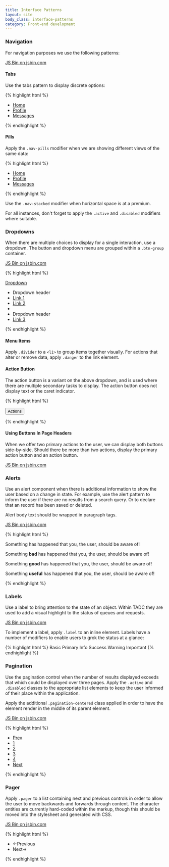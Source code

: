 ```yaml
---
title: Interface Patterns
layout: site
body_class: interface-patterns
category: Front-end development
---
```


### Navigation
For navigation purposes we use the following patterns:

<a class="jsbin-embed" href="http://jsbin.com/cafiya/embed?output">JS Bin on jsbin.com</a><script src="http://static.jsbin.com/js/embed.min.js?3.34.1"></script>

#### Tabs
Use the tabs pattern to display discrete options:

{% highlight html %}
<ul class="nav nav-tabs">
  <li class="active"><a href="#">Home</a></li>
  <li class="disabled"><a href="#">Profile</a></li>
  <li><a href="" disabled>Messages</a></li>
</ul>
{% endhighlight %}

#### Pills

Apply the `.nav-pills` modifier when we are showing different views of the same data:

{% highlight html %}
<ul class="nav nav-pills">
  <li class="active"><a href="#">Home</a></li>
  <li class="disabled"><a href="#">Profile</a></li>
  <li><a href="" disabled>Messages</a></li>
</ul>
{% endhighlight %}

Use the `.nav-stacked` modifier when horizontal space is at a premium.

For all instances, don't forget to apply the `.active` and `.disabled` modifiers where suitable.

### Dropdowns

When there are multiple choices to display for a single interaction, use a dropdown. The button and dropdown menu are grouped within a `.btn-group` container.

<a class="jsbin-embed" href="http://jsbin.com/siriwo/embed?output">JS Bin on jsbin.com</a><script src="http://static.jsbin.com/js/embed.min.js?3.34.1"></script>

{% highlight html %}
<div class="btn-group">
  <a class="btn btn-info btn-mini dropdown-toggle" data-toggle="dropdown" href="#">
    Dropdown <span class="caret"></span>
  </a>
  <ul class="dropdown-menu">
    <li class="nav-header">Dropdown header</li>
    <li><a href="#">Link 1</a></li>
    <li><a href="#">Link 2</a></li>
    <li class="divider"></li>
    <li class="nav-header">Dropdown header</li>
    <li><a href="#">Link 3</a></li>
  </ul>
</div>
{% endhighlight %}

#### Menu Items
Apply `.divider` to a `<li>` to group items together visually. For actions that alter or remove data, apply `.danger` to the link element.

#### Action Button
The action button is a variant on the above dropdown, and is used where there are multiple secondary tasks to display. The action button does not display text or the caret indicator.

{% highlight html %}
<div class="btn-group">
  <button class="btn btn-large dropdown-toggle" data-toggle="dropdown" href="#">
    <i class="icon icon-ellipsis-vertical"></i>
    <span class="hidden">Actions</span>
  </button>
  <ul class="dropdown-menu pull-right">
    <!-- Menu options -->
  </ul>
</div>
{% endhighlight %}

#### Using Buttons In Page Headers

When we offer two primary actions to the user, we can display both buttons side-by-side. Should there be more than two actions, display the primary action button and an action button.

<a class="jsbin-embed" href="http://jsbin.com/hecayo/embed?output">JS Bin on jsbin.com</a><script src="http://static.jsbin.com/js/embed.min.js?3.34.1"></script>

### Alerts
Use an alert component when there is additional information to show the user based on a change in state. For example, use the alert pattern to inform the user if there are no results from a search query. Or to declare that an record has been saved or deleted.

Alert body text should be wrapped in paragraph tags.

<a class="jsbin-embed" href="http://jsbin.com/cujaqu/embed?output">JS Bin on jsbin.com</a><script src="http://static.jsbin.com/js/embed.min.js?3.34.1"></script>

{% highlight html %}
<!-- Basic -->
<div class="alert">
  <p>Something has happened that you, the user, should be aware of!</p>
</div>

<!-- Danger -->
<div class="alert alert-danger">
  <p>Something <strong>bad</strong> has happened that you, the user, should be aware of!</p>
</div>

<!-- Success -->
<div class="alert alert-success">
  <p>Something <strong>good</strong> has happened that you, the user, should be aware of!</p>
</div>

<!-- Info -->
<div class="alert alert-info">
  <p>Something <strong>useful</strong> has happened that you, the user, should be aware of!</p>
</div>
{% endhighlight %}

### Labels
Use a label to bring attention to the state of an object. Within TADC they are used to add a visual highlight to the status of queues and requests.

<a class="jsbin-embed" href="http://jsbin.com/hukixo/embed?output">JS Bin on jsbin.com</a><script src="http://static.jsbin.com/js/embed.min.js?3.34.1"></script>

To implement a label, apply `.label` to an inline element. Labels have a number of modifiers to enable users to grok the status at a glance:

{% highlight html %}
<span class="label">Basic</span>
<span class="label label-primary">Primary</span>
<span class="label label-info">Info</span>
<span class="label label-success">Success</span>
<span class="label label-warning">Warning</span>
<span class="label label-important">Important</span>
{% endhighlight %}

### Pagination
Use the pagination control when the number of results displayed exceeds that which could be displayed over three pages. Apply the `.active` and `.disabled` classes to the appropriate list elements to keep the user informed of their place within the application.

Apply the additional `.pagination-centered` class applied in order to have the element render in the middle of its parent element.

<a class="jsbin-embed" href="http://jsbin.com/ceharu/embed?output">JS Bin on jsbin.com</a><script src="http://static.jsbin.com/js/embed.min.js?3.34.1"></script>

{% highlight html %}
<div class="pagination">
  <ul>
    <li><a href="#">Prev</a></li>
    <li class="active"><a href="#">1</a></li>
    <li class="disabled"><a href="#">2</a></li>
    <li><a href="#">3</a></li>
    <li><a href="#">4</a></li>
    <li><a href="#">Next</a></li>
  </ul>
</div>
{% endhighlight %}

### Pager
Apply `.pager` to a list containing next and previous controls in order to allow the user to move backwards and forwards through content. The character entities are currently hard-coded within the markup, though this should be moved into the stylesheet and generated with CSS.

<a class="jsbin-embed" href="http://jsbin.com/mecaxa/embed?output">JS Bin on jsbin.com</a><script src="http://static.jsbin.com/js/embed.min.js?3.34.0"></script>

{% highlight html %}
<ul class="pager">
  <li class="previous">&larr;Previous</li>
  <li class="next">Next&rarr;</li>
</ul>
{% endhighlight %}
